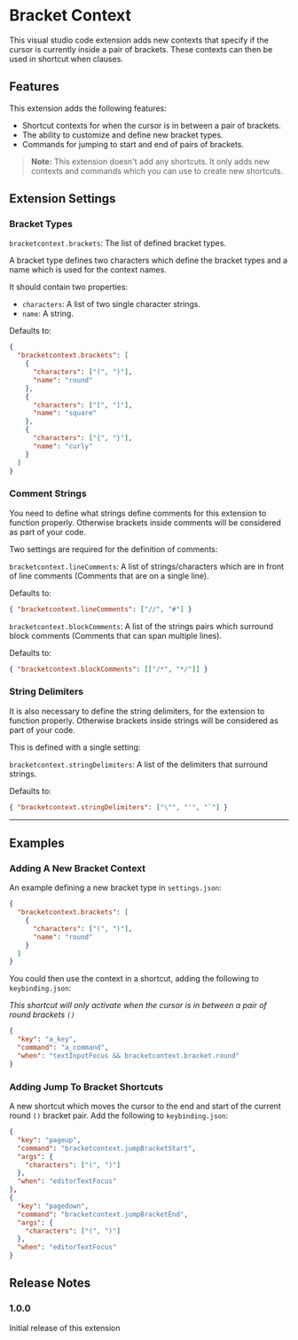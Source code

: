 # Bracket Context

This visual studio code extension adds new contexts that specify if the cursor is currently inside a pair of brackets.
These contexts can then be used in shortcut when clauses.

## Features

This extension adds the following features:

- Shortcut contexts for when the cursor is in between a pair of brackets.
- The ability to customize and define new bracket types.
- Commands for jumping to start and end of pairs of brackets.

> **Note:** This extension doesn't add any shortcuts. It only adds new contexts and commands which you can use to create new shortcuts.

## Extension Settings

### Bracket Types

`bracketcontext.brackets`: The list of defined bracket types.

A bracket type defines two characters which define the bracket types and a name which is used for the context names.

It should contain two properties:

- `characters`: A list of two single character strings.
- `name`: A string.

Defaults to:

```json
{
  "bracketcontext.brackets": [
    {
      "characters": ["(", ")"],
      "name": "round"
    },
    {
      "characters": ["[", "]"],
      "name": "square"
    },
    {
      "characters": ["{", "}"],
      "name": "curly"
    }
  ]
}
```

### Comment Strings

You need to define what strings define comments for this extension to function properly.
Otherwise brackets inside comments will be considered as part of your code.

Two settings are required for the definition of comments:

`bracketcontext.lineComments`: A list of strings/characters which are in front of line comments (Comments that are on a single line).

Defaults to:

```json
{ "bracketcontext.lineComments": ["//", "#"] }
```

`bracketcontext.blockComments`: A list of the strings pairs which surround block comments (Comments that can span multiple lines).

Defaults to:

```json
{ "bracketcontext.blockComments": [["/*", "*/"]] }
```

### String Delimiters

It is also necessary to define the string delimiters, for the extension to function properly.
Otherwise brackets inside strings will be considered as part of your code.

This is defined with a single setting:

`bracketcontext.stringDelimiters`: A list of the delimiters that surround strings.

Defaults to:

```json
{ "bracketcontext.stringDelimiters": ["\"", "'", "`"] }
```

---

## Examples

### Adding A New Bracket Context

An example defining a new bracket type in `settings.json`:

```json
{
  "bracketcontext.brackets": [
    {
      "characters": ["(", ")"],
      "name": "round"
    }
  ]
}
```

You could then use the context in a shortcut, adding the following to `keybinding.json`:

_This shortcut will only activate when the cursor is in between a pair of round brackets `()`_

```json
{
  "key": "a_key",
  "command": "a_command",
  "when": "textInputFocus && bracketcontext.bracket.round"
}
```

### Adding Jump To Bracket Shortcuts

A new shortcut which moves the cursor to the end and start of the current round `()` bracket pair.
Add the following to `keybinding.json`:

```json
{
  "key": "pageup",
  "command": "bracketcontext.jumpBracketStart",
  "args": {
    "characters": ["(", ")"]
  },
  "when": "editorTextFocus"
},
{
  "key": "pagedown",
  "command": "bracketcontext.jumpBracketEnd",
  "args": {
    "characters": ["(", ")"]
  },
  "when": "editorTextFocus"
}
```

## Release Notes

### 1.0.0

Initial release of this extension
